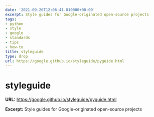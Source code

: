 ```yaml
---
date: '2021-09-26T12:06:41.810000+00:00'
excerpt: Style guides for Google-originated open-source projects
tags:
- python
- style
- google
- standards
- tips
- how-to
title: styleguide
type: drop
url: https://google.github.io/styleguide/pyguide.html
---
```


# styleguide

**URL:** https://google.github.io/styleguide/pyguide.html

**Excerpt:** Style guides for Google-originated open-source projects
